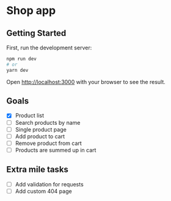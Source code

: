 # Shop app

## Getting Started

First, run the development server:

```bash
npm run dev
# or
yarn dev
```

Open [http://localhost:3000](http://localhost:3000) with your browser to see the result.

## Goals

- [x] Product list
- [ ] Search products by name
- [ ] Single product page
- [ ] Add product to cart
- [ ] Remove product from cart
- [ ] Products are summed up in cart

## Extra mile tasks

- [ ] Add validation for requests
- [ ] Add custom 404 page
